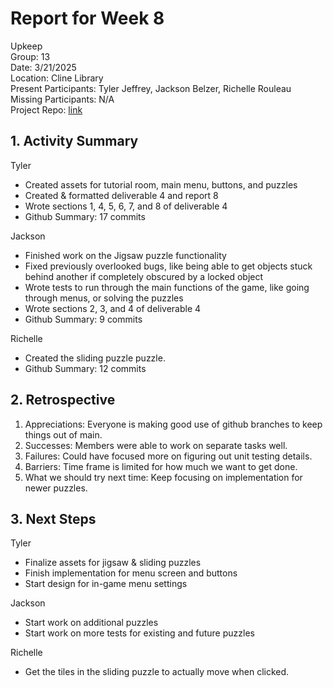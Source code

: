 # Report for Week 8 #
Upkeep <br />
Group: 13<br />
Date: 3/21/2025<br />
Location: Cline Library<br />
Present Participants: Tyler Jeffrey, Jackson Belzer, Richelle Rouleau<br />
Missing Participants: N/A<br />
Project Repo: [link](https://github.com/TJeffrey237/CS386Project.git)

## 1. Activity Summary ##
Tyler
- Created assets for tutorial room, main menu, buttons, and puzzles
- Created & formatted deliverable 4 and report 8
- Wrote sections 1, 4, 5, 6, 7, and 8 of deliverable 4
- Github Summary: 17 commits

Jackson
- Finished work on the Jigsaw puzzle functionality
- Fixed previously overlooked bugs, like being able to get objects stuck behind another if completely obscured by a locked object
- Wrote tests to run through the main functions of the game, like going through menus, or solving the puzzles
- Wrote sections 2, 3, and 4 of deliverable 4
- Github Summary: 9 commits

Richelle
- Created the sliding puzzle puzzle.
- Github Summary: 12 commits

## 2. Retrospective ##
1. Appreciations: Everyone is making good use of github branches to keep things out of main.
2. Successes: Members were able to work on separate tasks well.
3. Failures: Could have focused more on figuring out unit testing details.
4. Barriers: Time frame is limited for how much we want to get done.
5. What we should try next time: Keep focusing on implementation for newer puzzles.

## 3. Next Steps ##
Tyler
- Finalize assets for jigsaw & sliding puzzles
- Finish implementation for menu screen and buttons
- Start design for in-game menu settings

Jackson 
- Start work on additional puzzles
- Start work on more tests for existing and future puzzles

Richelle
- Get the tiles in the sliding puzzle to actually move when clicked.
